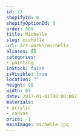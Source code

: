 ```yaml
---
id: 27
shopifyId: 0
shopifyOptionId: 0
order: 589
title: Michelle
slug: michelle
url: art-works/michelle
aliases: []
categories:
- painting
inStock: false
isVisible: true
location: ""
height: 90
width: 65
date: 2017-01-01T00:00:00Z
materials:
- acrylic
- canvas
price: -1
mainImage: michelle.jpg
---
```

